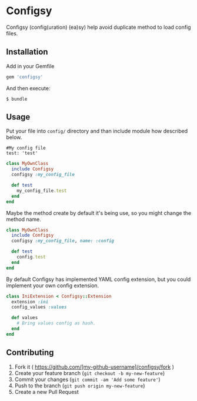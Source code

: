 # Configsy

Configsy (config(uration) (ea)sy) help avoid duplicate method to load
config files.

## Installation

Add in your Gemfile

```ruby
gem 'configsy'
```

And then execute:

    $ bundle

## Usage

Put your file into ```config/``` directory and than include module how
described below.

```lang
#My config file
test: 'test'
```

```ruby
class MyOwnClass
  include Configsy
  configsy :my_config_file

  def test
    my_config_file.test
  end
end
```

Maybe the method create by default it's being use, so you might change the
method name.

```ruby
class MyOwnClass
  include Configsy
  configsy :my_config_file, name: :config

  def test
    config.test
  end
end
```

By default Configsy has implemented YAML config extension, but you
could implement your own config extension.

```ruby
class IniExtension < Configsy::Extension
  extension :ini
  config_values :values

  def values
    # Bring values config as hash.
  end
end
```

## Contributing

1. Fork it ( https://github.com/[my-github-username]/configsy/fork )
2. Create your feature branch (`git checkout -b my-new-feature`)
3. Commit your changes (`git commit -am 'Add some feature'`)
4. Push to the branch (`git push origin my-new-feature`)
5. Create a new Pull Request

